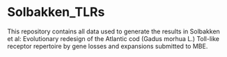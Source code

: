 # Solbakken_TLRs
This repository contains all data used to generate the results in Solbakken et al: Evolutionary redesign of the Atlantic cod (Gadus morhua L.) Toll-like receptor repertoire by gene losses and expansions submitted to MBE. 
